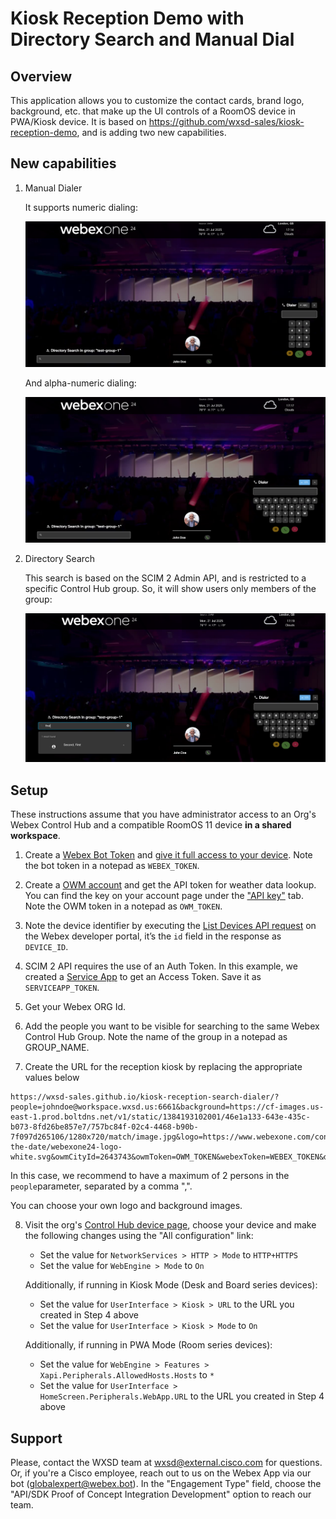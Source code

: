 # Kiosk Reception Demo with Directory Search and Manual Dial

## Overview

This application allows you to customize the contact cards, brand logo, background, etc. that make up the UI controls of a RoomOS device in PWA/Kiosk device. It is based on https://github.com/wxsd-sales/kiosk-reception-demo, and is adding two new capabilities.


## New capabilities

1. Manual Dialer

   It supports numeric dialing:

   ![dialer](documentation/images/dialer-number.png)

   And alpha-numeric dialing:

   ![dialer alpha](documentation/images/dialer-alpha.png)

2. Directory Search

   This search is based on the SCIM 2 Admin API, and is restricted to a specific Control Hub group. So, it will show users only members of the group:

   ![search](documentation/images/search.png)

## Setup

These instructions assume that you have administrator access to an Org's Webex Control Hub and a compatible RoomOS 11 device **in a shared workspace**.

1. Create a [Webex Bot Token](https://developer.webex.com/my-apps/new/bot) and [give it full access to your device](https://developer.webex.com/docs/devices#giving-a-bot-or-user-access-to-the-xapi-of-a-device). Note the bot token in a notepad as `WEBEX_TOKEN`.

2. Create a [OWM account](https://home.openweathermap.org/users/sign_up) and get the API token for weather data lookup. You can find the key on your account page under the ["API key"](https://home.openweathermap.org/api_keys) tab. Note the OWM token in a notepad as `OWM_TOKEN`.

3. Note the device identifier by executing the [List Devices API request](https://developer.webex.com/docs/api/v1/devices/list-devices) on the Webex developer portal, it’s the `id` field in the response as `DEVICE_ID`.

4. SCIM 2 API requires the use of an Auth Token. In this example, we created a [Service App](https://developer.webex.com/admin/docs/service-apps) to get an Access Token. Save it as `SERVICEAPP_TOKEN`.

5. Get your Webex ORG Id.

6. Add the people you want to be visible for searching to the same Webex Control Hub Group. Note the name of the group in a notepad as GROUP_NAME.

7. Create the URL for the reception kiosk by replacing the appropriate values below

```text
https://wxsd-sales.github.io/kiosk-reception-search-dialer/?people=johndoe@workspace.wxsd.us:6661&background=https://cf-images.us-east-1.prod.boltdns.net/v1/static/1384193102001/46e1a133-643e-435c-b073-8fd26be857e7/757bc84f-02c4-4468-b90b-7f097d265106/1280x720/match/image.jpg&logo=https://www.webexone.com/content/dam/www/us/en/images/webexone/2024/save-the-date/webexone24-logo-white.svg&owmCityId=2643743&owmToken=OWM_TOKEN&webexToken=WEBEX_TOKEN&deviceId=DEVICE_ID&accessToken=SERVICEAPP_TOKEN&groupName=GROUP_NAME&orgId=WEBEX_ORGID
```
In this case, we recommend to have a maximum of 2 persons in the `people`parameter, separated by a comma ",".

You can choose your own logo and background images.

8. Visit the org's [Control Hub device page](https://admin.webex.com/devices), choose your device and make the following changes using the "All configuration" link:
   - Set the value for `NetworkServices > HTTP > Mode` to `HTTP+HTTPS`
   - Set the value for `WebEngine > Mode` to `On`
   
   Additionally, if running in Kiosk Mode (Desk and Board series devices):
   - Set the value for `UserInterface > Kiosk > URL` to the URL you created in Step 4 above
   - Set the value for `UserInterface > Kiosk > Mode` to `On`

   Additionally, if running in PWA Mode (Room series devices):
   - Set the value for `WebEngine > Features > Xapi.Peripherals.AllowedHosts.Hosts` to `*`
   - Set the value for `UserInterface > HomeScreen.Peripherals.WebApp.URL` to the URL you created in Step 4 above

## Support

Please, contact the WXSD team at wxsd@external.cisco.com for questions. Or, if you're a Cisco employee, reach out to us on the Webex App via our bot (globalexpert@webex.bot). In the "Engagement Type" field, choose the "API/SDK Proof of Concept Integration Development" option to reach our team.
